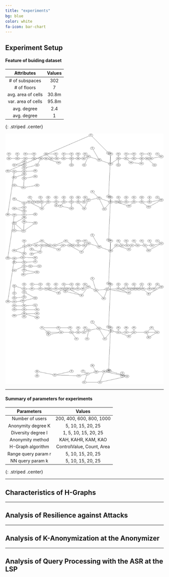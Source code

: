 ```yaml
---
title: "experiments"
bg: blue
color: white
fa-icon: bar-chart
---
```


## Experiment Setup

#### **Feature of buiding dataset**

|     Attributes     | Values |
|:------------------:|:------:|
| # of subspaces     |   302  |
| # of floors        |    7   |
| avg. area of cells |  30.8m |
| var. area of cells |  95.8m |
| avg. degree        |   2.4  |
| avg. degree        |    1   |
{: .striped .center}


<img src="/img/basegraph.png">

-------------------------

#### **Summary of parameters for experiments**

|      Parameters     |           Values          |
|:-------------------:|:-------------------------:|
| Number of users     |  200, 400, 600, 800, 1000 |
| Anonymity degree K  |     5, 10, 15, 20, 25     |
| Diversity degree l  |    1, 5, 10, 15, 20, 25   |
| Anonymity method    |    KAH, KAHR, KAM, KAO    |
| H-Graph algorithm   | ControlValue, Count, Area |
| Range query param r |     5, 10, 15, 20, 25     |
| NN query param k    |     5, 10, 15, 20, 25     |
{: .striped .center}

-------------------------


## Characteristics of H-Graphs


-------------------------


## Analysis of Resilience against Attacks



-------------------------

## Analysis of K-Anonymization at the Anonymizer

---

## Analysis of Query Processing with the ASR at the LSP

